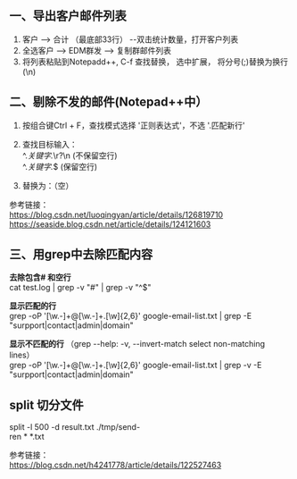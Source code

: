 ## 一、导出客户邮件列表
1. 客户 --> 合计 （最底部33行） --双击统计数量，打开客户列表
2. 全选客户 --> EDM群发 --> 复制群邮件列表  
3. 将列表粘贴到Notepadd++, C-f 查找替换， 选中扩展， 将分号(;)替换为换行(\n)

## 二、剔除不发的邮件(Notepad++中）
1. 按组合键Ctrl + F，查找模式选择 '正则表达式'，不选 '.匹配新行'

2. 查找目标输入：  
 ^.*关键字.*\r?\n    (不保留空行)  
 ^.*关键字.*$        (保留空行)  

4. 替换为：（空）

参考链接：  
https://blog.csdn.net/luoqingyan/article/details/126819710  
https://seaside.blog.csdn.net/article/details/124121603

## 三、用grep中去除匹配内容
**去除包含#  和空行**  
cat test.log | grep -v "#" | grep -v "^$"

**显示匹配的行**  
grep -oP '[\w.-]+@[\w.-]+\.[\w]{2,6}' google-email-list.txt  | grep -E "surpport|contact|admin|domain"

**显示不匹配的行** （grep --help: -v, --invert-match        select non-matching lines）  
grep -oP '[\w.-]+@[\w.-]+\.[\w]{2,6}' google-email-list.txt  | grep -v -E "surpport|contact|admin|domain"

## split 切分文件
split -l 500 -d result.txt ./tmp/send-  
ren * *.txt

参考链接：  
https://blog.csdn.net/h4241778/article/details/122527463

